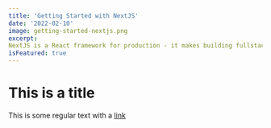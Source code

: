 ```yaml
---
title: 'Getting Started with NextJS'
date: '2022-02-10'
image: getting-started-nextjs.png
excerpt:
NextJS is a React framework for production - it makes building fullstack React apps and sites a breeze and ships with built-in SSR.',
isFeatured: true
---
```


# This is a title

This is some regular text with a [link](https://google.com)
